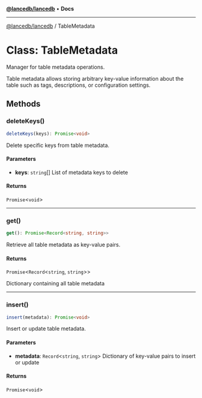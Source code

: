 [**@lancedb/lancedb**](../README.md) • **Docs**

***

[@lancedb/lancedb](../globals.md) / TableMetadata

# Class: TableMetadata

Manager for table metadata operations.

Table metadata allows storing arbitrary key-value information about
the table such as tags, descriptions, or configuration settings.

## Methods

### deleteKeys()

```ts
deleteKeys(keys): Promise<void>
```

Delete specific keys from table metadata.

#### Parameters

* **keys**: `string`[]
    List of metadata keys to delete

#### Returns

`Promise`&lt;`void`&gt;

***

### get()

```ts
get(): Promise<Record<string, string>>
```

Retrieve all table metadata as key-value pairs.

#### Returns

`Promise`&lt;`Record`&lt;`string`, `string`&gt;&gt;

Dictionary containing all table metadata

***

### insert()

```ts
insert(metadata): Promise<void>
```

Insert or update table metadata.

#### Parameters

* **metadata**: `Record`&lt;`string`, `string`&gt;
    Dictionary of key-value pairs to insert or update

#### Returns

`Promise`&lt;`void`&gt;
